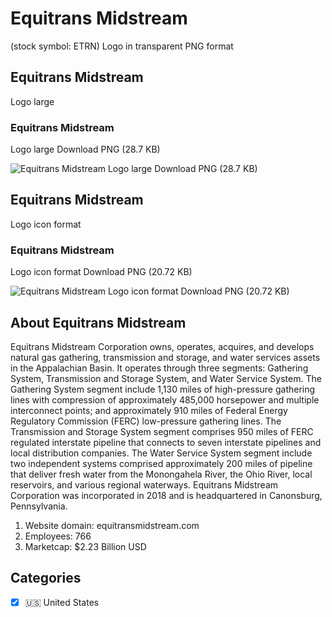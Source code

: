 # Equitrans Midstream
 (stock symbol: ETRN) Logo in transparent PNG format

## Equitrans Midstream
 Logo large

### Equitrans Midstream
 Logo large Download PNG (28.7 KB)

![Equitrans Midstream
 Logo large Download PNG (28.7 KB)](/img/orig/ETRN_BIG-7e44429b.png)

## Equitrans Midstream
 Logo icon format

### Equitrans Midstream
 Logo icon format Download PNG (20.72 KB)

![Equitrans Midstream
 Logo icon format Download PNG (20.72 KB)](/img/orig/ETRN-5d70c4b8.png)

## About Equitrans Midstream


Equitrans Midstream Corporation owns, operates, acquires, and develops natural gas gathering, transmission and storage, and water services assets in the Appalachian Basin. It operates through three segments: Gathering System, Transmission and Storage System, and Water Service System. The Gathering System segment include 1,130 miles of high-pressure gathering lines with compression of approximately 485,000 horsepower and multiple interconnect points; and approximately 910 miles of Federal Energy Regulatory Commission (FERC) low-pressure gathering lines. The Transmission and Storage System segment comprises 950 miles of FERC regulated interstate pipeline that connects to seven interstate pipelines and local distribution companies. The Water Service System segment include two independent systems comprised approximately 200 miles of pipeline that deliver fresh water from the Monongahela River, the Ohio River, local reservoirs, and various regional waterways. Equitrans Midstream Corporation was incorporated in 2018 and is headquartered in Canonsburg, Pennsylvania.

1. Website domain: equitransmidstream.com
2. Employees: 766
3. Marketcap: $2.23 Billion USD


## Categories
- [x] 🇺🇸 United States
